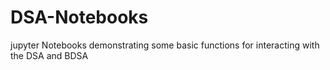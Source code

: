 # DSA-Notebooks
jupyter Notebooks demonstrating some basic functions for interacting with the DSA and BDSA
